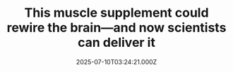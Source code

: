 ---
title: "This muscle supplement could rewire the brain—and now scientists can deliver it"
date: 2025-07-10T03:24:21.000Z
category: Health
externalLink: "https://www.sciencedaily.com/releases/2025/07/250709091651.htm"
image: ""
excerpt: "Creatine isn’t just for gym buffs; Virginia Tech scientists are using focused ultrasound to sneak this vital energy molecule past the blood-brain barrier, hoping to reverse devastating creatine transporter deficiencies. By momentarily opening microscopic gateways, they aim to revive brain growth and function without damaging healthy tissue—an approach that could fast-track from lab benches to lifesaving treatments.…"
---
